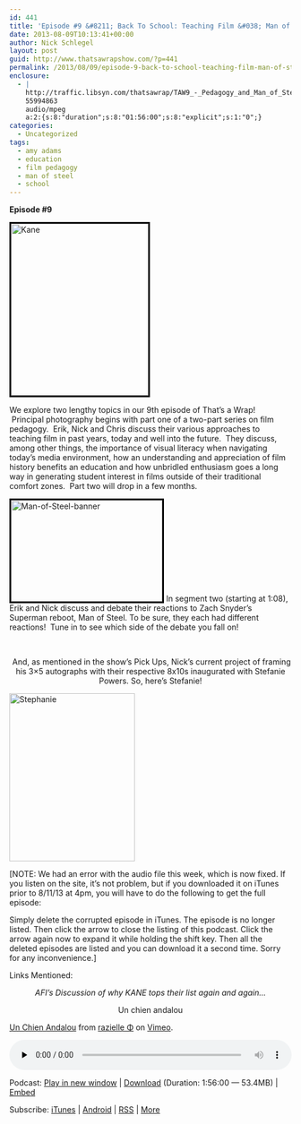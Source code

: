 ```yaml
---
id: 441
title: 'Episode #9 &#8211; Back To School: Teaching Film &#038; Man of Steel'
date: 2013-08-09T10:13:41+00:00
author: Nick Schlegel
layout: post
guid: http://www.thatsawrapshow.com/?p=441
permalink: /2013/08/09/episode-9-back-to-school-teaching-film-man-of-steel/
enclosure:
  - |
    http://traffic.libsyn.com/thatsawrap/TAW9_-_Pedagogy_and_Man_of_Steel.mp3
    55994863
    audio/mpeg
    a:2:{s:8:"duration";s:8:"01:56:00";s:8:"explicit";s:1:"0";}
categories:
  - Uncategorized
tags:
  - amy adams
  - education
  - film pedagogy
  - man of steel
  - school
---
```

**Episode #9**

[<img class="alignleft  wp-image-442" style="border: 3px solid black;" alt="Kane" src="http://www.thatsawrapshow.com/wp-content/uploads/2013/08/Kane.jpg" width="245" height="307" srcset="http://www.thatsawrapshow.com/wp-content/uploads/2013/08/Kane.jpg 500w, http://www.thatsawrapshow.com/wp-content/uploads/2013/08/Kane-239x300.jpg 239w" sizes="(max-width: 245px) 100vw, 245px" />](http://www.thatsawrapshow.com/wp-content/uploads/2013/08/Kane.jpg)

We explore two lengthy topics in our 9th episode of That&#8217;s a Wrap!  Principal photography begins with part one of a two-part series on film pedagogy.  Erik, Nick and Chris discuss their various approaches to teaching film in past years, today and well into the future.  They discuss, among other things, the importance of visual literacy when navigating today&#8217;s media environment, how an understanding and appreciation of film history benefits an education and how unbridled enthusiasm goes a long way in generating student interest in films outside of their traditional comfort zones.  Part two will drop in a few months.

<img class="alignright  wp-image-448" style="border-width: 3px; border-color: black; border-style: solid;" alt="Man-of-Steel-banner" src="http://www.thatsawrapshow.com/wp-content/uploads/2013/08/Man-of-Steel-banner-300x201.jpg" width="270" height="181" srcset="http://www.thatsawrapshow.com/wp-content/uploads/2013/08/Man-of-Steel-banner-300x201.jpg 300w, http://www.thatsawrapshow.com/wp-content/uploads/2013/08/Man-of-Steel-banner-1024x687.jpg 1024w, http://www.thatsawrapshow.com/wp-content/uploads/2013/08/Man-of-Steel-banner-447x300.jpg 447w, http://www.thatsawrapshow.com/wp-content/uploads/2013/08/Man-of-Steel-banner.jpg 1490w" sizes="(max-width: 270px) 100vw, 270px" />  
In segment two (starting at 1:08), Erik and Nick discuss and debate their reactions to Zach Snyder&#8217;s Superman reboot, Man of Steel. To be sure, they each had different reactions!  Tune in to see which side of the debate you fall on!

&nbsp;

<p style="text-align: center;">
   And, as mentioned in the show&#8217;s Pick Ups, Nick&#8217;s current project of framing his 3&#215;5 autographs with their respective 8x10s inaugurated with Stefanie Powers. So, here&#8217;s Stefanie!
</p>

<p style="text-align: left;">
  <a href="http://www.thatsawrapshow.com/wp-content/uploads/2013/08/Stephanie.jpg"><img class="size-medium wp-image-454 aligncenter" alt="Stephanie" src="http://www.thatsawrapshow.com/wp-content/uploads/2013/08/Stephanie-e1375929432996-224x300.jpg" width="224" height="300" srcset="http://www.thatsawrapshow.com/wp-content/uploads/2013/08/Stephanie-e1375929432996-224x300.jpg 224w, http://www.thatsawrapshow.com/wp-content/uploads/2013/08/Stephanie-e1375929432996-764x1024.jpg 764w" sizes="(max-width: 224px) 100vw, 224px" /></a>
</p>

<p style="text-align: left;">
  [NOTE: We had an error with the audio file this week, which is now fixed. If you listen on the site, it&#8217;s not problem, but if you downloaded it on iTunes prior to 8/11/13 at 4pm, you will have to do the following to get the full episode:
</p>

Simply delete the corrupted episode in iTunes. The episode is no longer listed. Then click the arrow to close the listing of this podcast. Click the arrow again now to expand it while holding the shift key. Then all the deleted episodes are listed and you can download it a second time. Sorry for any inconvenience.]

<p style="text-align: left;">
  Links Mentioned:
</p>

<p style="text-align: center;">
  <em>AFI&#8217;s Discussion of why KANE tops their list again and again&#8230;<br /> </em>
</p>

<p style="text-align: center;">
  Un chien andalou<br />
</p>

[Un Chien Andalou](http://vimeo.com/12688293) from [razielle Φ](http://vimeo.com/user4083154) on [Vimeo](https://vimeo.com).

<div class="powerpress_player" id="powerpress_player_249">
  <audio class="wp-audio-shortcode" id="audio-441-9" preload="none" style="width: 100%;" controls="controls"><source type="audio/mpeg" src="http://media.blubrry.com/thatsawrap/p/traffic.libsyn.com/thatsawrap/TAW9_-_Pedagogy_and_Man_of_Steel.mp3?_=9" /><a href="http://media.blubrry.com/thatsawrap/p/traffic.libsyn.com/thatsawrap/TAW9_-_Pedagogy_and_Man_of_Steel.mp3">http://media.blubrry.com/thatsawrap/p/traffic.libsyn.com/thatsawrap/TAW9_-_Pedagogy_and_Man_of_Steel.mp3</a></audio>
</div>

<p class="powerpress_links powerpress_links_mp3">
  Podcast: <a href="http://media.blubrry.com/thatsawrap/p/traffic.libsyn.com/thatsawrap/TAW9_-_Pedagogy_and_Man_of_Steel.mp3" class="powerpress_link_pinw" target="_blank" title="Play in new window" onclick="return powerpress_pinw('http://www.thatsawrapshow.com/?powerpress_pinw=441-podcast');" rel="nofollow">Play in new window</a> | <a href="http://media.blubrry.com/thatsawrap/p/traffic.libsyn.com/thatsawrap/TAW9_-_Pedagogy_and_Man_of_Steel.mp3" class="powerpress_link_d" title="Download" rel="nofollow" download="TAW9_-_Pedagogy_and_Man_of_Steel.mp3">Download</a> (Duration: 1:56:00 &#8212; 53.4MB) | <a href="#" class="powerpress_link_e" title="Embed" onclick="return powerpress_show_embed('441-podcast');" rel="nofollow">Embed</a>
</p>

<p class="powerpress_embed_box" id="powerpress_embed_441-podcast" style="display: none;">
  <input id="powerpress_embed_441-podcast_t" type="text" value="<iframe width=&quot;320&quot; height=&quot;30&quot; src=&quot;http://www.thatsawrapshow.com/?powerpress_embed=441-podcast&amp;powerpress_player=mediaelement-audio&quot; frameborder=&quot;0&quot; scrolling=&quot;no&quot;></iframe>" onclick="javascript: this.select();" onfocus="javascript: this.select();" style="width: 70%;" readOnly />
</p>

<p class="powerpress_links powerpress_subscribe_links">
  Subscribe: <a href="https://itunes.apple.com/us/podcast/thats-a-wrap!/id638015669?mt=2&ls=1" class="powerpress_link_subscribe powerpress_link_subscribe_itunes" title="Subscribe on iTunes" rel="nofollow">iTunes</a> | <a href="http://subscribeonandroid.com/www.thatsawrapshow.com/feed/podcast/" class="powerpress_link_subscribe powerpress_link_subscribe_android" title="Subscribe on Android" rel="nofollow">Android</a> | <a href="http://www.thatsawrapshow.com/feed/podcast/" class="powerpress_link_subscribe powerpress_link_subscribe_rss" title="Subscribe via RSS" rel="nofollow">RSS</a> | <a href="http://www.thatsawrapshow.com/subscribe-to-podcast/" class="powerpress_link_subscribe powerpress_link_subscribe_more" title="More" rel="nofollow">More</a>
</p>

<!--powerpress_player-->